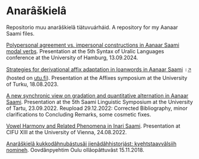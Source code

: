 # Anarâškielâ

Repositorio muu anarâškielâ tiätuvuárháid.
A repository for my Aanaar Saami files.

[Polypersonal agreement vs. impersonal constructions in Aanaar Saami modal verbs](https://github.com/tkoukkar/anaraskiela/blob/master/Koukkari_Tuomas-SoUL5-oovdanpyehtim-lop.pdf). Presentation at the 5th Syntax of Uralic Languages conference at the University of Hamburg, 13.09.2024.

[Strategies for derivational affix adaptation in loanwords in Aanaar Saami](https://sites.utu.fi/affixes/wp-content/uploads/sites/1247/2023/09/Koukkari.pdf) ।<ins>🡥</ins> (hosted on [utu.fi](https://www.utu.fi)). Presentation at the Affixes symposium at the University of Turku, 18.08.2023.

[A new synchronic view on gradation and quantitative alternation in Aanaar Saami](Koukkari_Tuomas-SaaLS5-oovdanpyehtim.pdf). Presentation at the 5th Saami Linguistic Symposium at the University of Tartu, 23.09.2022. Reupload 29.12.2022: Corrected Bibliography, minor clarifications to Concluding Remarks, some cosmetic fixes.

[Vowel Harmony and Related Phenomena in Inari Saami](Koukkari_Tuomas-CIFU_XIII-oovdanpyehtim.pdf). Presentation at CIFU XIII at the University of Vienna, 24.08.2022.


[Anarâškielâ kukkodâhnubástusâi jienâdâhhistorjást: kyehtstaavvâlsiih nomineh](symposiumoovdanpyehtim_TK_18-11-15.pdf).  Oovdânpyehtim Oulu ollâopâttuvâst 15.11.2018.
